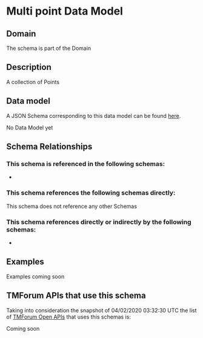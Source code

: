 # Multi point Data Model

## Domain

The  schema is part of the  Domain

## Description

A collection of Points

## Data model

A JSON Schema corresponding to this data model can be found
[here](https://github.com/tmforum-rand/schemas/blob/candidates/Common/MultiPoint.schema.json).

No Data Model yet

## Schema Relationships

### This schema is referenced in the following schemas:

-

### This schema references the following schemas directly:

This schema does not reference any other Schemas

### This schema references directly or indirectly by the following schemas:

-



## Examples

Examples coming soon

## TMForum APIs that use this schema

Taking into consideration the snapshot of 04/02/2020 03:32:30 UTC the list of [TMForum Open APIs](https://www.tmforum.org/open-apis/) that uses this schemas is:

Coming soon